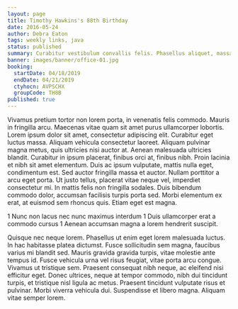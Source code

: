 ```yaml
---
layout: page
title: Timothy Hawkins's 88th Birthday
date: 2016-05-24
author: Debra Eaton
tags: weekly links, java
status: published
summary: Curabitur vestibulum convallis felis. Phasellus aliquet, massa at dictum porttitor.
banner: images/banner/office-01.jpg
booking:
  startDate: 04/18/2019
  endDate: 04/21/2019
  ctyhocn: AVPSCHX
  groupCode: TH8B
published: true
---
```

Vivamus pretium tortor non lorem porta, in venenatis felis commodo. Mauris in fringilla arcu. Maecenas vitae quam sit amet purus ullamcorper lobortis. Lorem ipsum dolor sit amet, consectetur adipiscing elit. Curabitur eget luctus massa. Aliquam vehicula consectetur laoreet. Aliquam pulvinar magna metus, quis ultricies nisi auctor at. Aenean malesuada ultricies blandit. Curabitur in ipsum placerat, finibus orci at, finibus nibh. Proin lacinia et nibh sit amet elementum. Duis ac ipsum vulputate, mattis nulla eget, condimentum est.
Sed auctor fringilla massa et auctor. Nullam porttitor a arcu eget porta. Ut justo tellus, placerat vitae neque vel, imperdiet consectetur mi. In mattis felis non fringilla sodales. Duis bibendum commodo dolor, accumsan facilisis turpis porta sed. Morbi elementum ex erat, at euismod sem rhoncus quis. Etiam eget est magna.

1 Nunc non lacus nec nunc maximus interdum
1 Duis ullamcorper erat a commodo cursus
1 Aenean accumsan magna a lorem hendrerit suscipit.

Quisque nec neque lorem. Phasellus ut enim eget lorem malesuada luctus. In hac habitasse platea dictumst. Fusce sollicitudin sem magna, faucibus varius mi blandit sed. Mauris gravida gravida turpis, vitae molestie ante tempus id. Fusce vehicula urna vel risus feugiat, vitae porta arcu congue. Vivamus ut tristique sem. Praesent consequat nibh neque, ac eleifend nisi efficitur eget. Donec ultrices, neque at tempor commodo, nibh dui tincidunt turpis, et tristique nisl ligula ac metus. Praesent tincidunt vulputate risus et pulvinar. Morbi viverra vehicula dui. Suspendisse et libero magna. Aliquam vitae semper lorem.
